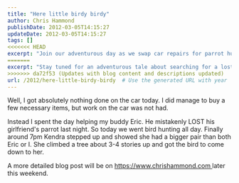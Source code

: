 ```yaml
---
title: "Here little birdy birdy"
author: Chris Hammond
publishDate: 2012-03-05T14:15:27
updateDate: 2012-03-05T14:15:27
tags: []
<<<<<<< HEAD
excerpt: "Join our adventurous day as we swap car repairs for parrot hunting, proving true friendship and bravery when Kendra shows us how it's done."
=======
excerpt: "Stay tuned for an adventurous tale about searching for a lost parrot! Read more at https://www.chrishammond.com for the full story. #LostParrot #BirdHunting"
>>>>>>> da72f53 (Updates with blog content and descriptions updated)
url: /2012/here-little-birdy-birdy  # Use the generated URL with year
---
```

<p>Well, I got absolutely nothing done on the car today. I did manage to buy a few necessary items, but work on the car was not had.</p> <p>Instead I spent the day helping my buddy Eric. He mistakenly LOST his girlfriend's parrot last night. So today we went bird hunting all day. Finally around 7pm Kendra stepped up and showed she had a bigger pair than both Eric or I. She climbed a tree about 3-4 stories up and got the bird to come down to her.</p> <p>A more detailed blog post will be on <a href="https://www.chrishammond.com">https://www.chrishammond.com </a>later this weekend.</p>

